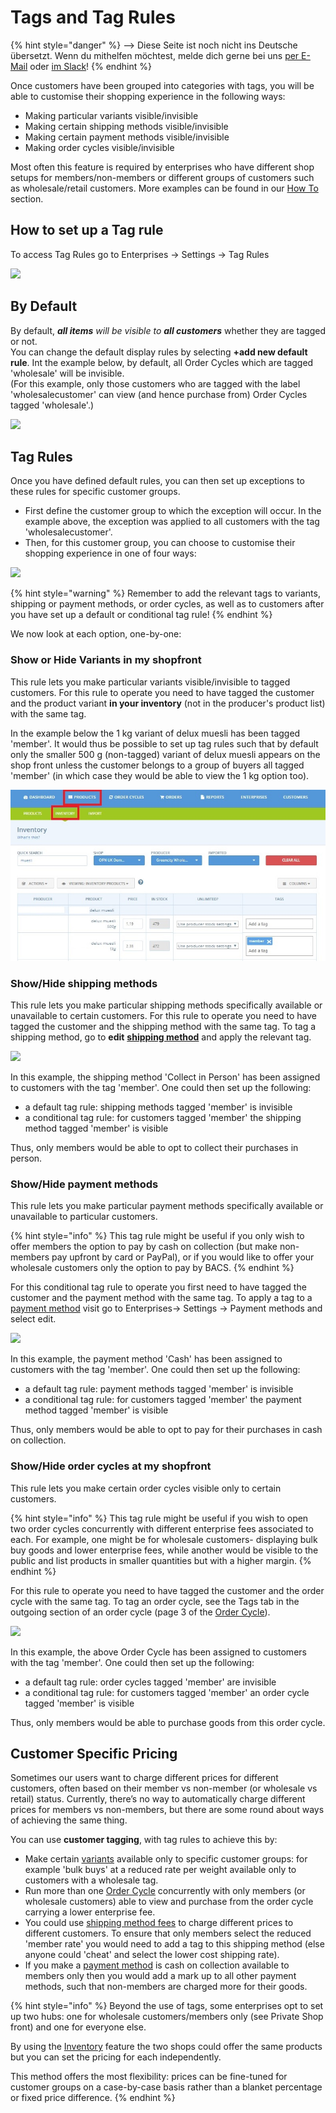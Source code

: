# Tags and Tag Rules

{% hint style="danger" %}
<img src="https://firebasestorage.googleapis.com/v0/b/gitbook-28427.appspot.com/o/assets%2F-L9rgk4wEweX_zxXIzmW%2F-LpeYcYHvFT89zDzVlG4%2F-LpeZq2i0oaAbNYfYfu5%2FCapture%20du%202019-09-26%2000-38-19.png?alt=media&#x26;token=aef3eea2-4d60-4d24-99ec-6edbda36b45c" alt="" data-size="line">-->​<img src="https://firebasestorage.googleapis.com/v0/b/gitbook-28427.appspot.com/o/assets%2F-L9rgk4wEweX_zxXIzmW%2F-MdHZQzZkj-9uNA4c3qD%2F-MdIF6yxdsNWC5BK3awW%2FFlagge%20Deutschland.jpg?alt=media&#x26;token=9bbe895b-2aa1-40da-8221-01fb74558b92" alt="" data-size="line"> Diese Seite ist noch nicht ins Deutsche übersetzt. Wenn du mithelfen möchtest, melde dich gerne bei uns [per E-Mail](mailto:konrad@openfoodnetwork.de) oder [im Slack](https://join.slack.com/t/openfoodnetwork/shared\_invite/zt-9sjkjdlu-r02kUMP1zbrTgUhZhYPF\~A)!
{% endhint %}

Once customers have been grouped into categories with tags, you will be able to customise their shopping experience in the following ways:

* Making particular variants visible/invisible
* Making certain shipping methods visible/invisible
* Making certain payment methods visible/invisible
* Making order cycles visible/invisible

Most often this feature is required by enterprises who have different shop setups for members/non-members or different groups of customers such as wholesale/retail customers.  More examples can be found in our [How To](../../../hub-management-tips/how-tos/) section.

## How to set up a Tag rule

To access Tag Rules go to Enterprises -> Settings -> Tag Rules

![](../../../.gitbook/assets/newtagrule1.jpg)

## By Default

By default, _**all items** will be visible to **all customers**_ whether they are tagged or not. \
You can change the default display rules by selecting **+add new default rule**. Int the example below, by default, all Order Cycles which are tagged 'wholesale' will be invisible.\
(For this example, only those customers who are tagged with the label 'wholesalecustomer' can view (and hence purchase from) Order Cycles tagged 'wholesale'.)

![](../../../.gitbook/assets/defaulttag.jpg)

## Tag Rules

Once you have defined default rules, you can then set up exceptions to these rules for specific customer groups.

* First define the customer group to which the exception will occur.  In the example above, the exception was applied to all customers with the tag 'wholesalecustomer'.
* Then, for this customer group, you can choose to customise their shopping experience in one of four ways:

![](../../../.gitbook/assets/rule-typess.png)

{% hint style="warning" %}
Remember to add the relevant tags to variants, shipping or payment methods, or order cycles, as well as to customers after you have set up a default or conditional tag rule!
{% endhint %}

We now look at each option, one-by-one:

### **Show or Hide Variants in my shopfront**

This rule lets you make particular variants visible/invisible to tagged customers. For this rule to operate you need to have tagged the customer and the product variant **in your inventory** (not in the producer's product list) with the same tag.&#x20;

In the example below the 1 kg variant of delux muesli has been tagged 'member'. It would thus be possible to set up tag rules such that by default only the smaller 500 g (non-tagged) variant of delux muesli appears on the shop front unless the customer belongs to a group of buyers all tagged 'member' (in which case they would be able to view the 1 kg option too).

![](<../../../.gitbook/assets/varianttags (1).jpg>)

### **Show/Hide shipping methods**

This rule lets you make particular shipping methods specifically available or unavailable to certain customers. For this rule to operate you need to have tagged the customer and the shipping method with the same tag. To tag a shipping method, go to **edit** [**shipping method**](../shipping-methods.md) and apply the relevant tag.&#x20;

![](../../../.gitbook/assets/tagshipping.jpg)

In this example, the shipping method 'Collect in Person' has been assigned to customers with the tag 'member'. One could then set up the following:

* a default tag rule: shipping methods tagged 'member' is invisible
* a conditional tag rule: for customers tagged 'member' the shipping method tagged 'member' is visible

Thus, only members would be able to opt to collect their purchases in person.

### **Show/Hide payment methods**

This rule lets you make particular payment methods specifically available or unavailable to particular customers.&#x20;

{% hint style="info" %}
This tag rule might be useful if you only wish to offer members the option to pay by cash on collection (but make non-members pay upfront by card or PayPal), or if you would like to offer your wholesale customers only the option to pay by BACS.
{% endhint %}

For this conditional tag rule to operate you first need to have tagged the customer and the payment method with the same tag. To apply a tag to a [payment method](../payment-methods.md) visit go to Enterprises-> Settings -> Payment methods and select edit.

![](../../../.gitbook/assets/tagspayment.jpg)

In this example, the payment method 'Cash' has been assigned to customers with the tag 'member'. One could then set up the following:

* a default tag rule: payment methods tagged 'member' is invisible
* a conditional tag rule: for customers tagged 'member' the payment method tagged 'member' is visible

Thus, only members would be able to opt to pay for their purchases in cash on collection.

### **Show/Hide order cycles at my shopfront**

This rule lets you make certain order cycles visible only to certain customers.&#x20;

{% hint style="info" %}
&#x20;This tag rule might be useful if you wish to open two order cycles concurrently with different enterprise fees associated to each. For example, one might be for wholesale customers- displaying bulk buy goods and lower enterprise fees, while another would be visible to the public and list products in smaller quantities but with a higher margin.
{% endhint %}

For this rule to operate you need to have tagged the customer and the order cycle with the same tag. To tag an order cycle, see the Tags tab in the outgoing section of an order cycle (page 3 of the [Order Cycle](../order-cycle/order-cycles-for-hubs.md#3-outgoing-products)).

![](../../../.gitbook/assets/tagsorder.jpg)

In this example, the above Order Cycle has been assigned to customers with the tag 'member'. One could then set up the following:

* a default tag rule: order cycles tagged 'member' are invisible
* a conditional tag rule: for customers tagged 'member' an order cycle tagged 'member' is visible

Thus, only members would be able to purchase goods from this order cycle.

## Customer Specific Pricing

Sometimes our users want to charge different prices for different customers, often based on their member vs non-member (or wholesale vs retail) status. Currently, there’s no way to automatically charge different prices for members vs non-members, but there are some round about ways of achieving the same thing.

You can use **customer tagging**, with tag rules to achieve this by:

* Make certain [variants](tags-and-tag-rules.md#show-or-hide-variants-in-my-shopfront) available only to specific customer groups: for example 'bulk buys' at a reduced rate per weight available only to customers with a wholesale tag.
* Run more than one [Order Cycle](tags-and-tag-rules.md#show-hide-order-cycles-at-my-shopfront) concurrently with only members (or wholesale customers) able to view and purchase from the order cycle carrying a lower enterprise fee.
* You could use [shipping method fees](tags-and-tag-rules.md#show-hide-shipping-methods) to charge different prices to different customers. To ensure that only members select the reduced 'member rate' you would need to add a tag to this shipping method (else anyone could 'cheat' and select the lower cost shipping rate).
* If you make a [payment method](tags-and-tag-rules.md#show-hide-payment-methods) is cash on collection available to members only then you would add a mark up to all other payment methods, such that non-members are charged more for their goods.

{% hint style="info" %}
Beyond the use of tags, some enterprises opt to set up two hubs: one for wholesale customers/members only (see Private Shop front) and one for everyone else.

By using the [Inventory](../../products-1/inventory-tool.md) feature the two shops could offer the same products but you can set the pricing for each independently.&#x20;

This method offers the most flexibility: prices can be fine-tuned for customer groups on a case-by-case basis rather than a blanket percentage or fixed price difference.
{% endhint %}
